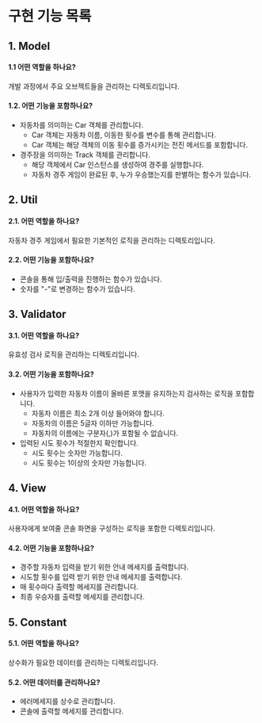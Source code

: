 # 구현 기능 목록

## 1. Model

#### 1.1 어떤 역할을 하나요?

개발 과정에서 주요 오브젝트들을 관리하는 디렉토리입니다.

#### 1.2. 어떤 기능을 포함하나요?

- 자동차를 의미하는 Car 객체를 관리합니다.
  - Car 객체는 자동차 이름, 이동한 횟수를 변수를 통해 관리합니다.
  - Car 객체는 해당 객체의 이동 횟수를 증가시키는 전진 메서드를 포함합니다.
- 경주장을 의미하는 Track 객체를 관리합니다.
  - 해당 객체에서 Car 인스턴스를 생성하여 경주를 실행합니다.
  - 자동차 경주 게임이 완료된 후, 누가 우승했는지를 판별하는 함수가 있습니다.

## 2. Util

#### 2.1. 어떤 역할을 하나요?

자동차 경주 게임에서 필요한 기본적인 로직을 관리하는 디렉토리입니다.

#### 2.2. 어떤 기능을 포함하나요?

- 콘솔을 통해 입/출력을 진행하는 함수가 있습니다.
- 숫자를 "-"로 변경하는 함수가 있습니다.

## 3. Validator

#### 3.1. 어떤 역할을 하나요?

유효성 검사 로직을 관리하는 디렉토리입니다.

#### 3.2. 어떤 기능을 포함하나요?

- 사용자가 입력한 자동차 이름이 올바른 포맷을 유지하는지 검사하는 로직을 포함합니다.
  - 자동차 이름은 최소 2개 이상 들어와야 합니다.
  - 자동차의 이름은 5글자 이하만 가능합니다.
  - 자동차의 이름에는 구분자(,)가 포함될 수 없습니다.
- 입력된 시도 횟수가 적절한지 확인합니다.
  - 시도 횟수는 숫자만 가능합니다.
  - 시도 횟수는 1이상의 숫자만 가능합니다.

## 4. View

#### 4.1. 어떤 역할을 하나요?

사용자에게 보여줄 콘솔 화면을 구성하는 로직을 포함한 디렉토리입니다.

#### 4.2. 어떤 기능을 포함하나요?

- 경주할 자동차 입력을 받기 위한 안내 메세지를 출력합니다.
- 시도할 횟수를 입력 받기 위한 안내 메세지를 출력합니다.
- 매 횟수마다 출력할 메세지를 관리합니다.
- 최종 우승자를 출력할 메세지를 관리합니다.

## 5. Constant

#### 5.1. 어떤 역할을 하나요?

상수화가 필요한 데이터를 관리하는 디렉토리입니다.

#### 5.2. 어떤 데이터를 관리하나요?

- 에러메세지를 상수로 관리합니다.
- 콘솔에 출력할 메세지를 관리합니다.
